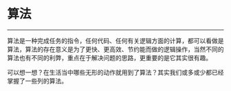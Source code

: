 # 算法

---

算法是一种完成任务的指令，任何代码、任何有关逻辑方面的计算，都可以看做是算法，算法的存在意义是为了更快、更高效、节约能而做的逻辑操作，当然不同的算法也有不同的利弊，重点在于解决问题的思路，更重要的是它其实很有趣。

可以想一想？在生活当中哪些无形的动作就用到了算法？其实我们或多或少都已经掌握了一些列的算法。

